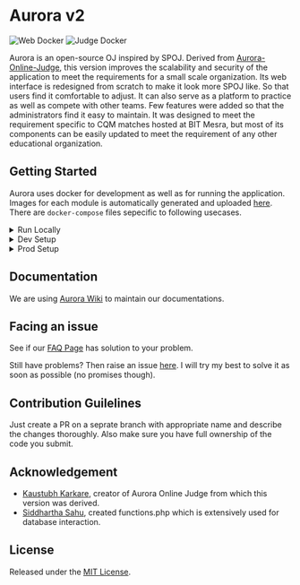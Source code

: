 Aurora v2
=========

![Web Docker](https://github.com/pushkar8723/aurora/workflows/Web%20Docker/badge.svg)
![Judge Docker](https://github.com/pushkar8723/aurora/workflows/Judge%20Docker/badge.svg)

Aurora is an open-source OJ inspired by SPOJ. Derived from [Aurora-Online-Judge](https://github.com/kaustubh-karkare/aurora-online-judge), this version improves the scalability and security of the application to meet the requirements for a small scale organization. Its web interface is redesigned from scratch to make it look more SPOJ like. So that users find it comfortable to adjust. It can also serve as a platform to practice as well as compete with other teams. Few features were added so that the administrators find it easy to maintain.
It was designed to meet the requirement specific to CQM matches hosted at BIT Mesra, but most of its components can be easily updated to meet the requirement of any other educational organization.

Getting Started
---------------

Aurora uses docker for development as well as for running the application. Images for each module is automatically generated and uploaded [here](https://github.com/pushkar8723/aurora/packages).
There are `docker-compose` files sepecific to following usecases.

<details>
<summary>Run Locally</summary>

> **[docker-compose.yml](https://github.com/pushkar8723/aurora/blob/master/docker-compose.yml)** can be used to simple run and test out Aurora on a local environment.
>
> Simply run `docker-compose up` to pull all the images and run it.
>
> Then visit [localhost](http://localhost) to test the application.
>
> **_Note:_ Since we are using Github packages, you would need to [configure docker for use with Github token](https://help.github.com/en/packages/using-github-packages-with-your-projects-ecosystem/configuring-docker-for-use-with-github-packages) or docker won't be able to pull the images and docker may start building the image instead. You can follow our [Docker Setup Guide](https://github.com/pushkar8723/aurora/wiki/Docker-Setup) to mitigate this build step.**
</details>

<details>
<summary>Dev Setup</summary>

> **[docker-compose.dev.yml](https://github.com/pushkar8723/aurora/blob/master/docker-compose.dev.yml)** can be used to build, run and test out Aurora on a local environment.
>
> Simply run `docker-compose -f docker-compose.dev.yml build` to build.
>
> Run `docker-compose -f docker-compose.dev.yml up` to run it on [localhost](http://localhost).
</details>

<details>
<summary>Prod Setup</summary>

> **[docker-compose.prod.yml](https://github.com/pushkar8723/aurora/blob/master/docker-compose.prod.yml)** is meant to be used as template for prod configuration.
>
> Check our [guidelines](https://github.com/pushkar8723/aurora/wiki/Using-Docker-in-Production) on how to use this template.
</details>

Documentation
-------------

We are using [Aurora Wiki](https://github.com/pushkar8723/aurora/wiki) to maintain our documentations.

Facing an issue
---------------

See if our [FAQ Page](https://github.com/pushkar8723/Aurora/wiki/FAQ) has solution to your problem.

Still have problems? Then raise an issue [here](https://github.com/pushkar8723/Aurora/issues). I will try my best to solve it as soon as possible (no promises though).

Contribution Guilelines
-----------------------

Just create a PR on a seprate branch with appropriate name and describe the changes thoroughly.
Also make sure you have full ownership of the code you submit.

Acknowledgement
---------------

* [Kaustubh Karkare](https://github.com/kaustubh-karkare), creator of Aurora Online Judge from which this version was derived.
* [Siddhartha Sahu](https://github.com/sdht0), created functions.php which is extensively used for database interaction.

License
-------

Released under the [MIT License](http://opensource.org/licenses/MIT).
